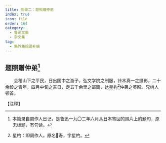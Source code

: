 ```yaml
---
title: 附录二：题照赠仲弟
index: true
icon: file
order: 164
category:
  - 鲁迅文集
  - 杂文集
tag:  
  - 集外集拾遗补编
---
```


## 题照赠仲弟[^①]

　　会稽山下之平民，日出国中之游子，弘文学院之制服，铃木真一之摄影，二十余龄之青年，四月中旬之吉日，走五千余里之邮筒，达星杓[^②]仲弟之英盼。兄树人顿首。

【注释】

[^①]:本篇录自周作人日记，是鲁迅一九〇二年六月从日本寄回的照片上的题句，原无标题，有句读。

[^②]:星杓：即周作人，原名寿，字星杓。
